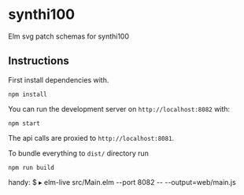 # synthi100
Elm svg patch schemas for synthi100

## Instructions

First install dependencies with.

```
npm install
```

You can run the development server on `http://localhost:8082` with:

```
npm start
```

The api calls are proxied to `http://localhost:8081`.


To bundle everything to `dist/` directory run

```
npm run build
```


handy:
$ ▸ elm-live src/Main.elm --port 8082 -- --output=web/main.js

